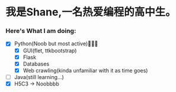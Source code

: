 # 我是Shane,一名热爱编程的高中生。
### Here's What I am doing:
 - [x] Python(Noob but most active)🤪🤪🤪
   - [x] GUI(flet, ttkbootstrap)
   - [x] Flask
   - [x] Databases
   - [x] Web crawling(kinda unfamiliar with it as time goes)  
 - [ ] Java(still learning...)
 - [x] H5C3 -> Noobbbb 
